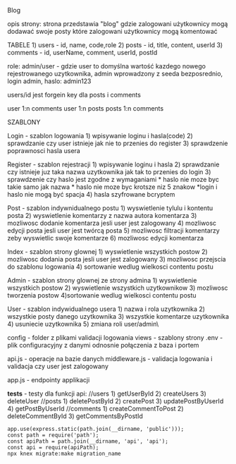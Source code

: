 Blog

opis strony:
    strona przedstawia "blog" gdzie zalogowani użytkownicy mogą dodawać swoje posty które zalogowani użytkownicy mogą komentować

TABELE 
    1) users - id, name, code,role
    2) posts - id, title, content, userId
    3) comments - id, userName, comment, userId, postId

role: admin/user - gdzie user to domyślna wartość kazdego nowego rejestrowanego uzytkownika, admin wprowadzony z seeda bezposrednio, login admin, haslo: admin123

users/id jest forgein key dla posts i comments

user 1:n comments
user 1:n posts
posts 1:n comments

SZABLONY

Login - szablon logowania
    1) wpisywanie loginu i hasla(code)
    2) sprawdzanie czy user istnieje jak nie to przenies do register
    3) sprawdzenie poprawnosci hasla usera 

Register - szablon rejestracji 
    1) wpisywanie loginu i hasla
    2) sprawdzanie czy istnieje juz taka nazwa uzytkownika jak tak to przenies do login
    3) sprawdzenie czy haslo jest zgodne z wymaganiami
            * haslo nie moze byc takie samo jak nazwa
            * haslo nie moze byc krotsze niz 5 znakow
            *login i haslo nie mogą być spacja
    4) hasla szyfrowane bcryptem

Post - szablon indywnidualnego postu
    1) wyswietlenie tylulu i kontentu posta
    2) wyswietlenie komentarzy z nazwa autora komentarza
    3) mozliwosc dodanie komentarza jesli user jest zalogowany
    4) mozliwosc edycji posta jesli user jest twórcą posta
    5) mozliwosc filtracji komentarzy zeby wyswietlic swoje komentarze
    6) mozliwosc edycji komentarza

Index - szablon strony glownej
    1) wyswietlenie wszystkich postow
    2) mozliwosc dodania posta jesli user jest zalogowany
    3) mozliwosc przejscia do szablonu logowania
    4) sortowanie wedlug wielkosci contentu postu

Admin - szablon strony glownej ze strony admina
    1) wyswietlenie wszystkich postow
    2) wyswietlenie wszystkich uzytkownikow
    3) mozliwosc tworzenia postow
    4)sortowanie wedlug wielkosci contentu postu

User - szablon indywidualnego usera
    1) nazwa i rola uzytkownika
    2) wszystkie posty danego uzytkownika
    3) wszystkie komentarze uzytkownika
    4) usuniecie uzytkownika
    5) zmiana roli user/admin\


config - folder z plikami validacji logowania
views - szablony strony
.env - plik configuracyjny z danymi odnosnie połączenia z baza i portem

api.js - operacje na bazie danych
middleware.js - validacja logowania i validacja czy user jest zalogowany

app.js - endpointy applikacji

__tests__ - testy dla funkcji api:
    //users
    1) getUserById
    2) createUsers
    3) deleteUser
    //posts
    1) deletePostById
    2) createPost
    3) updatePostByUserId
    4) getPostByUserId
    //comments
    1) createCommentToPost
    2) deleteCommentById
    3) getCommentsByPostId

    app.use(express.static(path.join(__dirname, 'public')));
    const path = require('path'); 
    const apiPath = path.join(__dirname, 'api', 'api');
    const api = require(apiPath);
    npx knex migrate:make migration_name